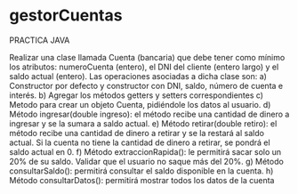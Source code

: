 # gestorCuentas
PRACTICA JAVA

Realizar una clase llamada Cuenta (bancaria) que debe tener como mínimo los atributos:
numeroCuenta (entero), el DNI del cliente (entero largo) y el saldo actual (entero).
Las operaciones asociadas a dicha clase son:
a) Constructor por defecto y constructor con DNI, saldo, número de cuenta e interés.
b) Agregar los métodos getters y setters correspondientes
c) Metodo para crear un objeto Cuenta, pidiéndole los datos al usuario.
d) Método ingresar(double ingreso): el método recibe una cantidad de dinero a ingresar
y se la sumara a saldo actual.
e) Método retirar(double retiro): el método recibe una cantidad de dinero a retirar y se
la restará al saldo actual. Si la cuenta no tiene la cantidad de dinero a retirar, se
pondrá el saldo actual en 0.
f) Método extraccionRapida(): le permitirá sacar solo un 20% de su saldo. Validar que el
usuario no saque más del 20%.
g) Método consultarSaldo(): permitirá consultar el saldo disponible en la cuenta.
h) Método consultarDatos(): permitirá mostrar todos los datos de la cuenta
